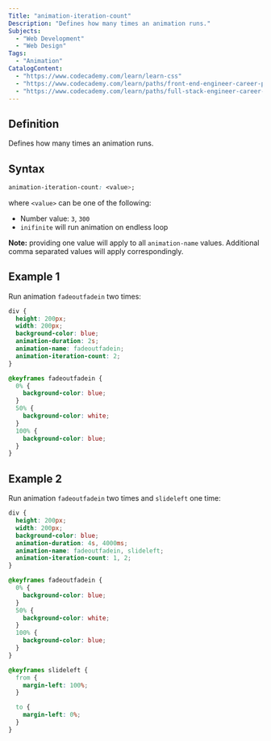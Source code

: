 ```yaml
---
Title: "animation-iteration-count"
Description: "Defines how many times an animation runs."
Subjects:
  - "Web Development"
  - "Web Design"
Tags:
  - "Animation"
CatalogContent:
  - "https://www.codecademy.com/learn/learn-css"
  - "https://www.codecademy.com/learn/paths/front-end-engineer-career-path"
  - "https://www.codecademy.com/learn/paths/full-stack-engineer-career-path"
---
```


## Definition

Defines how many times an animation runs.

## Syntax

```css
animation-iteration-count: <value>;
```

where `<value>` can be one of the following:

- Number value: `3`, `300`
- `inifinite` will run animation on endless loop

**Note:** providing one value will apply to all `animation-name` values. Additional comma separated values will apply correspondingly.

## Example 1

Run animation `fadeoutfadein` two times:

```css
div {
  height: 200px;
  width: 200px;
  background-color: blue;
  animation-duration: 2s;
  animation-name: fadeoutfadein;
  animation-iteration-count: 2;
}

@keyframes fadeoutfadein {
  0% {
    background-color: blue;
  }
  50% {
    background-color: white;
  }
  100% {
    background-color: blue;
  }
}
```

## Example 2

Run animation `fadeoutfadein` two times and `slideleft` one time:

```css
div {
  height: 200px;
  width: 200px;
  background-color: blue;
  animation-duration: 4s, 4000ms;
  animation-name: fadeoutfadein, slideleft;
  animation-iteration-count: 1, 2;
}

@keyframes fadeoutfadein {
  0% {
    background-color: blue;
  }
  50% {
    background-color: white;
  }
  100% {
    background-color: blue;
  }
}

@keyframes slideleft {
  from {
    margin-left: 100%;
  }

  to {
    margin-left: 0%;
  }
}
```

